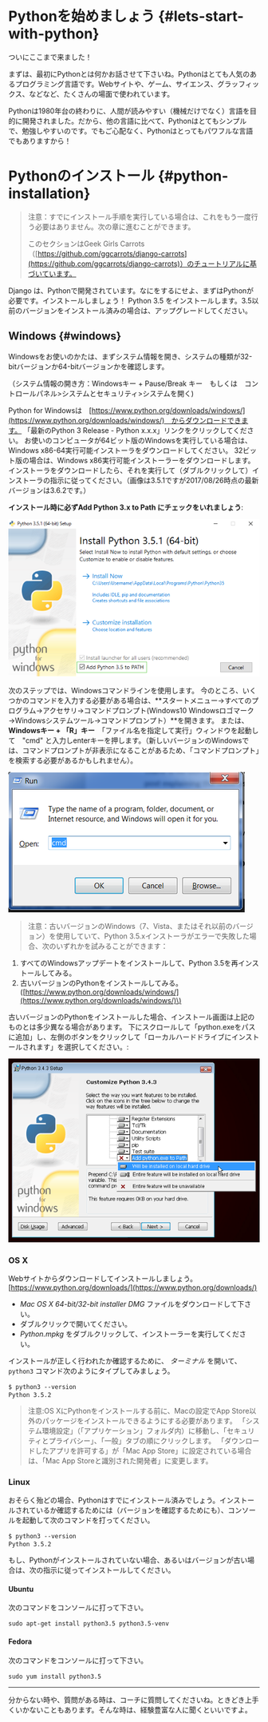 # Pythonを始めましょう {#lets-start-with-python}

ついにここまで来ました！

まずは、最初にPythonとは何かお話させて下さいね。Pythonはとても人気のあるプログラミング言語です。Webサイトや、ゲーム、サイエンス、グラッフィックス、などなど、たくさんの場面で使われています。

Pythonは1980年台の終わりに、人間が読みやすい（機械だけでなく）言語を目的に開発されました。だから、他の言語に比べて、Pythonはとてもシンプルで、勉強しやすいのです。でもご心配なく、Pythonはとってもパワフルな言語でもありますから！

# Pythonのインストール {#python-installation}

> 注意：すでにインストール手順を実行している場合は、これをもう一度行う必要はありません。次の章に進むことができます。
>
> このセクションはGeek Girls Carrots（[https://github.com/ggcarrots/django-carrots](https://github.com/ggcarrots/django-carrots)）のチュートリアルに基づいています。

Django は、Pythonで開発されています。なにをするにせよ、まずはPythonが必要です。インストールしましょう！ Python 3.5 をインストールします。3.5以前のバージョンをインストール済みの場合は、アップグレードしてください。

## Windows {#windows}

Windowsをお使いのかたは、まずシステム情報を開き、システムの種類が32-bitバージョンか64-bitバージョンかを確認します。

（システム情報の開き方：Windowsキー + Pause/Break キー　もしくは　コントロールパネル&gt;システムとセキュリティ&gt;システムを開く\)

Python for Windowsは　[https://www.python.org/downloads/windows/](https://www.python.org/downloads/windows/)　からダウンロードできます。 「最新のPython 3 Release - Python x.x.x」リンクをクリックしてください。 お使いのコンピュータが64ビット版のWindowsを実行している場合は、Windows x86-64実行可能インストーラをダウンロードしてください。 32ビット版の場合は、Windows x86実行可能インストーラーをダウンロードします。 インストーラをダウンロードしたら、それを実行して（ダブルクリックして）インストーラの指示に従ってください。（画像は3.5.1ですが2017/08/26時点の最新バージョンは3.6.2です。）

**インストール時に必ずAdd Python 3.x to Path にチェックをいれましょう**:

![](/assets/python-installation-options.png)

次のステップでは、Windowsコマンドラインを使用します。 今のところ、いくつかのコマンドを入力する必要がある場合は、**スタートメニュー→すべてのプログラム→アクセサリ→コマンドプロンプト\(Windows10 Windowsロゴマーク→Windowsシステムツール→コマンドプロンプト）**を開きます。 または、**Windowsキー + 「R」キー**　「ファイル名を指定して実行」ウィンドウを起動して　"cmd" と入力しenterキーを押します。（新しいバージョンのWindowsでは、コマンドプロンプトが非表示になることがあるため、「コマンドプロンプト」を検索する必要があるかもしれません）。

![](/assets/windows-plus-r.png)

> 注意：古いバージョンのWindows（7、Vista、またはそれ以前のバージョン）を使用していて、Python 3.5.xインストーラがエラーで失敗した場合、次のいずれかを試みることができます：

1. すべてのWindowsアップデートをインストールして、Python 3.5を再インストールしてみる。
2. 古いバージョンのPythonをインストールしてみる。\([https://www.python.org/downloads/windows/](https://www.python.org/downloads/windows/)\)

古いバージョンのPythonをインストールした場合、インストール画面は上記のものとは多少異なる場合があります。 下にスクロールして「python.exeをパスに追加」し、左側のボタンをクリックして「ローカルハードドライブにインストールされます」を選択してください。:

![](/assets/add_python_to_windows_path.png)

### OS X

Webサイトからダウンロードしてインストールしましょう。 [https://www.python.org/downloads/](https://www.python.org/downloads/)

* _Mac OS X 64-bit/32-bit installer_ _DMG_ ファイルをダウンロードして下さい。
* ダブルクリックで開いてください。
* _Python.mpkg_ をダブルクリックして、インストーラーを実行してください。

インストールが正しく行われたか確認するために、 _ターミナル_ を開いて、`python3` コマンド次のようにタイプしてみましょう。

```
$ python3 --version
Python 3.5.2
```

> 注意:OS XにPythonをインストールする前に、Macの設定でApp Store以外のパッケージをインストールできるようにする必要があります。 「システム環境設定」（「アプリケーション」フォルダ内）に移動し、「セキュリティとプライバシー」、「一般」タブの順にクリックします。 「ダウンロードしたアプリを許可する」が「Mac App Store」に設定されている場合は、「Mac App Storeと識別された開発者」に変更します。

### Linux

おそらく殆どの場合、Pythonはすでにインストール済みでしょう。インストールされているか確認するためには（バージョンを確認するためにも）、コンソールを起動して次のコマンドを打ってください。

```
$ python3 --version
Python 3.5.2
```

もし、Pythonがインストールされていない場合、あるいはバージョンが古い場合は、次の指示に従ってインストールしてください。

#### Ubuntu

次のコマンドをコンソールに打って下さい。

```
sudo apt-get install python3.5 python3.5-venv
```

#### Fedora

次のコマンドをコンソールに打って下さい。

```
sudo yum install python3.5
```

---

分からない時や、質問がある時は、コーチに質問してくださいね。ときどき上手くいかないこともあります。そんな時は、経験豊富な人に聞くといいですよ。

